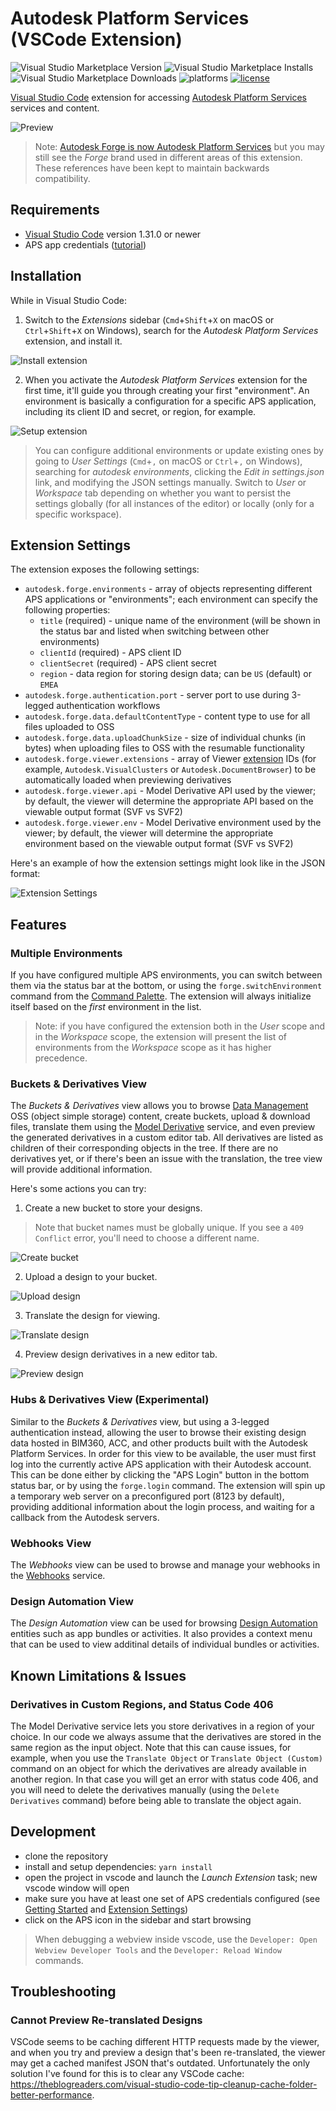 # Autodesk Platform Services (VSCode Extension)

![Visual Studio Marketplace Version](https://img.shields.io/visual-studio-marketplace/v/petrbroz.vscode-forge-tools.svg)
![Visual Studio Marketplace Installs](https://img.shields.io/visual-studio-marketplace/i/petrbroz.vscode-forge-tools.svg)
![Visual Studio Marketplace Downloads](https://img.shields.io/visual-studio-marketplace/d/petrbroz.vscode-forge-tools.svg)
![platforms](https://img.shields.io/badge/platform-windows%20%7C%20osx%20%7C%20linux-lightgray.svg)
[![license](https://img.shields.io/badge/license-MIT-blue.svg)](http://opensource.org/licenses/MIT)

[Visual Studio Code](https://code.visualstudio.com) extension for accessing [Autodesk Platform Services](https://aps.autodesk.com) services and content.

![Preview](https://github.com/petrbroz/vscode-forge-tools/raw/develop/docs/screenshot.png)

> Note: [Autodesk Forge is now Autodesk Platform Services](https://aps.autodesk.com/blog/autodesk-forge-becoming-autodesk-platform-services) but you may still see the _Forge_ brand used in different areas of this extension. These references have been kept to maintain backwards compatibility.

## Requirements

- [Visual Studio Code](https://code.visualstudio.com) version 1.31.0 or newer
- APS app credentials ([tutorial](https://aps.autodesk.com/en/docs/oauth/v2/tutorials/create-app))

## Installation

While in Visual Studio Code:

1. Switch to the _Extensions_ sidebar (`Cmd`+`Shift`+`X` on macOS or `Ctrl`+`Shift`+`X` on Windows), search for the _Autodesk Platform Services_ extension, and install it.

![Install extension](./docs/01-install-extension.gif)

2. When you activate the _Autodesk Platform Services_ extension for the first time, it'll guide you through creating your first "environment". An environment is basically a configuration for a specific APS application, including its client ID and secret, or region, for example.

![Setup extension](./docs/02-setup-extension.gif)

> You can configure additional environments or update existing ones by going to _User Settings_ (`Cmd`+`,` on macOS or `Ctrl`+`,` on Windows), searching for _autodesk environments_, clicking the _Edit in settings.json_ link, and modifying the JSON settings manually. Switch to _User_ or _Workspace_ tab depending on whether you want to persist the settings globally (for all instances of the editor) or locally (only for a specific workspace).

## Extension Settings

The extension exposes the following settings:

- `autodesk.forge.environments` - array of objects representing different APS applications or "environments"; each environment can specify the following properties:
  - `title` (required) - unique name of the environment (will be shown in the status bar and listed when switching between other environments)
  - `clientId` (required) - APS client ID
  - `clientSecret` (required) - APS client secret
  - `region` - data region for storing design data; can be `US` (default) or `EMEA`
- `autodesk.forge.authentication.port` - server port to use during 3-legged authentication workflows
- `autodesk.forge.data.defaultContentType` - content type to use for all files uploaded to OSS
- `autodesk.forge.data.uploadChunkSize` - size of individual chunks (in bytes) when uploading files to OSS with the resumable functionality
- `autodesk.forge.viewer.extensions` - array of Viewer [extension](https://aps.autodesk.com/en/docs/viewer/v7/reference/Extensions) IDs (for example, `Autodesk.VisualClusters` or `Autodesk.DocumentBrowser`) to be automatically loaded when previewing derivatives
- `autodesk.forge.viewer.api` - Model Derivative API used by the viewer; by default, the viewer will determine the appropriate API based on the viewable output format (SVF vs SVF2)
- `autodesk.forge.viewer.env` - Model Derivative environment used by the viewer; by default, the viewer will determine the appropriate environment based on the viewable output format (SVF vs SVF2)

Here's an example of how the extension settings might look like in the JSON format:

![Extension Settings](./docs/extension-settings.png)

## Features

### Multiple Environments

If you have configured multiple APS environments, you can switch between them via the status bar at the bottom, or using the `forge.switchEnvironment` command from the [Command Palette](https://code.visualstudio.com/docs/getstarted/userinterface#_command-palette). The extension will always initialize itself based on the _first_ environment in the list.

> Note: if you have configured the extension both in the _User_ scope and in the _Workspace_ scope, the extension will present the list of environments from the _Workspace_ scope as it has higher precedence.

### Buckets & Derivatives View

The _Buckets & Derivatives_ view allows you to browse [Data Management](https://aps.autodesk.com/en/docs/data/v2/developers_guide/overview) OSS (object simple storage) content, create buckets, upload & download files, translate them using the [Model Derivative](https://aps.autodesk.com/en/docs/model-derivative/v2) service, and even preview the generated derivatives in a custom editor tab. All derivatives are listed as children of their corresponding objects in the tree. If there are no derivatives yet, or if there's been an issue with the translation, the tree view will provide additional information.

Here's some actions you can try:

1. Create a new bucket to store your designs.

> Note that bucket names must be globally unique. If you see a `409 Conflict` error, you'll need to choose a different name.

![Create bucket](./docs/03-create-bucket.gif)

2. Upload a design to your bucket.

![Upload design](./docs/04-upload-design.gif)

3. Translate the design for viewing.

![Translate design](./docs/05-translate-design.gif)

4. Preview design derivatives in a new editor tab.

![Preview design](./docs/06-preview-design.gif)

### Hubs & Derivatives View (Experimental)

Similar to the _Buckets & Derivatives_ view, but using a 3-legged authentication instead, allowing the user to browse their existing design data hosted in BIM360, ACC, and other products built with the Autodesk Platform Services. In order for this view to be available, the user must first log into the currently active APS application with their Autodesk account. This can be done either by clicking the "APS Login" button in the bottom status bar, or by using the `forge.login` command. The extension will spin up a temporary web server on a preconfigured port (8123 by default), providing additional information about the login process, and waiting for a callback from the Autodesk servers.

### Webhooks View

The _Webhooks_ view can be used to browse and manage your webhooks in the [Webhooks](https://aps.autodesk.com/en/docs/webhooks/v1/developers_guide/overview) service.

### Design Automation View

The _Design Automation_ view can be used for browsing [Design Automation](https://aps.autodesk.com/en/docs/design-automation/v3/developers_guide/overview) entities such as app bundles or activities. It also provides a context menu that can be used to view additinal details of individual bundles or activities.

## Known Limitations & Issues

### Derivatives in Custom Regions, and Status Code 406

The Model Derivative service lets you store derivatives in a region of your choice. In our code we always assume that the derivatives are stored in the same region as the input object. Note that this can cause issues, for example, when you use the `Translate Object` or `Translate Object (Custom)` command on an object for which the derivatives are already available in another region. In that case you will get an error with status code 406, and you will need to delete the derivatives manually (using the `Delete Derivatives` command) before being able to translate the object again.

## Development

- clone the repository
- install and setup dependencies: `yarn install`
- open the project in vscode and launch the _Launch Extension_ task; new vscode window will open
- make sure you have at least one set of APS credentials configured (see [Getting Started](#getting-started) and [Extension Settings](##extension-settings))
- click on the APS icon in the sidebar and start browsing

> When debugging a webview inside vscode, use the `Developer: Open Webview Developer Tools` and the `Developer: Reload Window` commands.

## Troubleshooting

### Cannot Preview Re-translated Designs

VSCode seems to be caching different HTTP requests made by the viewer, and when you try and preview a design that's been re-translated, the viewer may get a cached manifest JSON that's outdated. Unfortunately the only solution I've found for this is to clear any VSCode cache: https://theblogreaders.com/visual-studio-code-tip-cleanup-cache-folder-better-performance.
